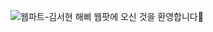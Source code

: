 ![웹파트-김서현](https://user-images.githubusercontent.com/79238676/227775837-988526a7-6cbf-436c-a619-e7dce2d9c3ea.png)
해삐 웹팟에 오신 것을 환영합니다🌼
